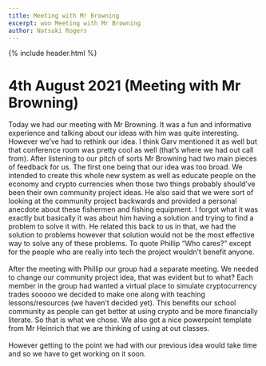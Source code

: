 ```yaml
---
title: Meeting with Mr Browning
excerpt: woo Meeting with Mr Browning 
author: Natsuki Rogers
---
```

{% include header.html %}

# 4th August 2021 (Meeting with Mr Browning)
Today we had our meeting with Mr Browning. It was a fun and informative experience and talking about our ideas with him was quite interesting. However we’ve had to rethink our idea. I think Garv mentioned it as well but that conference room was pretty cool as well (that’s where we had out call from). After listening to our pitch of sorts Mr Browning had two main pieces of feedback for us. The first one being that our idea was too broad. We intended to create this whole new system as well as educate people on the economy and crypto currencies when those two things probably should’ve been their own community project ideas. He also said that we were sort of looking at the community project backwards and provided a personal anecdote about these fishermen and fishing equipment. I forgot what it was exactly but basically it was about him having a solution and trying to find a problem to solve it with. He related this back to us in that, we had the solution to problems however that solution would not be the most effective way to solve any of these problems. To quote Phillip “Who cares?” except for the people who are really into tech the project wouldn’t benefit anyone.
<br><br>
After the meeting with Phillip our group had a separate meeting. We needed to change our community project idea, that was evident but to what? Each member in the group had wanted a virtual place to simulate cryptocurrency trades sooooo we decided to make one along with teaching lessons/resources (we haven’t decided yet). This benefits our school community as people can get better at using crypto and be more financially literate.  So that is what we chose. We also got a nice powerpoint template from Mr Heinrich that we are thinking of using at out classes.
<br><br>
However getting to the point we had with our previous idea would take time and so we have to get working on it soon.

